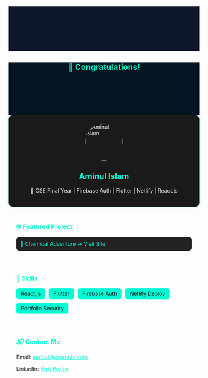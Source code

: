 <!-- 🌟 Typing Header -->
<div style="text-align:center;padding:40px;background:#0f172a;color:#fff;">
  <h1 id="typing" style="font-size:2em;"></h1>
  <script>
    const txt = "👋 Hi, I'm Aminul — CSE Final Year | Web & App Dev";
    let i=0; const speed=60;
    function type() {
      if(i<txt.length) {
        document.getElementById("typing").innerHTML += txt.charAt(i);
        i++; setTimeout(type,speed);
      }
    }
    type();
  </script>
</div>

<!-- 🎉 Confetti Effect -->
<div style="position:relative;height:140px;background:#031520;">
  <h2 style="text-align:center;color:#00ffcc;">🎉 Congratulations!</h2>
  <canvas id="confetti" style="position:absolute;top:0;left:0;width:100%;height:100%;pointer-events:none;"></canvas>
  <script>
    const c = document.getElementById("confetti"), ctx = c.getContext("2d");
    c.width = window.innerWidth; c.height = 140;
    const p = Array.from({length:80},()=>({
      x:Math.random()*c.width,y:Math.random()*-c.height,s:Math.random()*6+2,
      clr:`hsl(${Math.random()*360},70%,70%)`,spd:Math.random()*1.5+0.5
    }));
    function animate() {
      ctx.clearRect(0,0,c.width,c.height);
      p.forEach(e=>{
        ctx.beginPath(); ctx.arc(e.x,e.y,e.s,0,Math.PI*2);
        ctx.fillStyle=e.clr; ctx.fill(); e.y+=e.spd;
        if(e.y>c.height) e.y=0;
      }); requestAnimationFrame(animate);
    }
    animate();
  </script>
</div>

<!-- 👨‍💻 Profile Card -->
<div style="max-width:800px;margin:auto;padding:20px;background:#1a1a1a;border-radius:10px;color:#eee;box-shadow:0 0 10px #00ffc550;">
  <img src="YOUR_IMAGE_URL" alt="Aminul Islam" style="width:100px;border-radius:50%;display:block;margin:auto;">
  <h2 style="text-align:center;color:#00ffd5;">Aminul Islam</h2>
  <p style="text-align:center;">🚀 CSE Final Year | Firebase Auth | Flutter | Netlify | React.js</p>
</div>

<!-- 📁 Project Showcase -->
<div style="max-width:800px;margin:auto;padding:20px;">
  <h3 style="color:#00ffcc;">🌐 Featured Project</h3>
  <a href="https://chemicaladventure.netlify.app/" target="_blank" style="display:block;padding:10px;background:#222;border-radius:8px;color:#00ffd5;text-decoration:none;margin-top:10px;transition:0.3s;">
    🔬 Chemical Adventure → Visit Site
  </a>
</div>

<!-- 💡 Skills Section -->
<div style="max-width:800px;margin:auto;padding:20px;">
  <h3 style="color:#00ffcc;">💼 Skills</h3>
  <div style="display:flex;flex-wrap:wrap;gap:10px;">
    <span style="background:#00ffd5;padding:6px 12px;border-radius:6px;color:#000;">React.js</span>
    <span style="background:#00ffd5;padding:6px 12px;border-radius:6px;color:#000;">Flutter</span>
    <span style="background:#00ffd5;padding:6px 12px;border-radius:6px;color:#000;">Firebase Auth</span>
    <span style="background:#00ffd5;padding:6px 12px;border-radius:6px;color:#000;">Netlify Deploy</span>
    <span style="background:#00ffd5;padding:6px 12px;border-radius:6px;color:#000;">Portfolio Security</span>
  </div>
</div>

<!-- 📞 Contact Section -->
<div style="max-width:800px;margin:auto;padding:20px;">
  <h3 style="color:#00ffcc;">📬 Contact Me</h3>
  <p>Email: <a href="mailto:aminul@example.com" style="color:#00ffd5;">aminul@example.com</a></p>
  <p>LinkedIn: <a href="https://www.linkedin.com/in/aminul-islam-97282b25a" target="_blank" style="color:#00ffd5;">Visit Profile</a></p>
</div>
